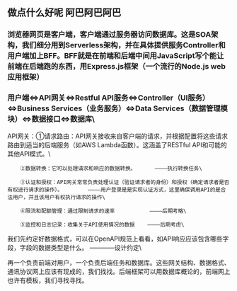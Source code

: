## 做点什么好呢 阿巴阿巴阿巴

### 浏览器网页是客户端，客户端通过服务器访问数据库。这是SOA架构，我们细分用到Serverless架构，并在具体提供服务Controller和用户端加上BFF。BFF就是在前端和后端中间用JavaScript写个能让前端在后端跑的东西，用Express.js框架（一个流行的Node.js web应用框架）

### 用户端⇔API网关⇔Restful API服务⇔Controller（UI服务）⇔Business Services（业务服务）⇔Data Services（数据管理模块）⇔数据接口⇔数据库\


API网关：①请求路由：API网关接收来自客户端的请求，并根据配置将这些请求路由到适当的后端服务（如AWS Lambda函数）。这涵盖了RESTful API和可能的其他API模式。\

        ②数据转换：它可以处理请求和响应的数据转换。      ————执行转换任务\
        
        ③认证和授权：API网关常常负责处理认证（验证请求者的身份）和授权（确定请求者是否有权进行请求的操作）。        ————用户登录是是实现认证方式，这里确保调用API的是合法用户，并且该用户有权执行请求的操作\
        
        ④限流和配额管理：通过限制请求的速率           ————后期考略\
        
        ⑤监控和日志记录：收集关于API使用情况的数据    ————后期考虑\
        

我们先约定好数据格式，可以在OpenAPI规范上看看，如API响应应该包含哪些字段，字段的数据类型是什么。        ————设计约定\

再一个负责前端对用户，一个负责后端任务和数据库。这些网关结构、数据格式、通讯协议网上应该有现成的，我们找找。后端框架可以用数据库概论的，前端网上也许有模板，我们寻找寻找。
